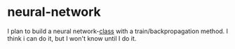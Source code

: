 # neural-network
I plan to build a neural network-[class](https://github.com/magnushelliesen/neural-network/blob/main/neural_network/neural_network.py) with a train/backpropagation method. I think i can do it, but I won't know until I do it.
